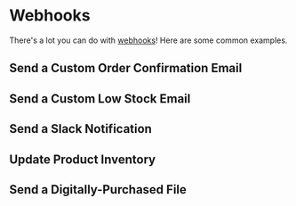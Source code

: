 # Webhooks

There's a lot you can do with [webhooks](/webhooks/when.md)! Here are some common examples.

## Send a Custom Order Confirmation Email

## Send a Custom Low Stock Email

## Send a Slack Notification

## Update Product Inventory

## Send a Digitally-Purchased File